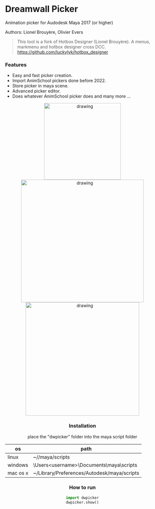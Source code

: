 
# Dreamwall Picker

Animation picker for Audodesk Maya 2017 (or higher)

Authors: Lionel Brouyère, Olivier Evers
> This tool is a fork of Hotbox Designer (Lionel Brouyère).
> A menus, markmenu and hotbox designer cross DCC.
> https://github.com/luckylyk/hotbox_designer

### Features
- Easy and fast picker creation.
- Import AnimSchool pickers done before 2022.
- Store picker in maya scene.
- Advanced picker editor.
- Does whatever AnimSchool picker does and many more ...
<center><img  src="https://raw.githubusercontent.com/DreamWall-Animation/dwpicker/main/screenshots/picker.gif"  alt="drawing"  align="center"  width="250"/> <img  src="https://s10.gifyu.com/images/createbuttons.gif"  alt="drawing"  align="center"  width="400"/>
<img  src="https://raw.githubusercontent.com/DreamWall-Animation/dwpicker/main/screenshots/editor.gif"  alt="drawing"  align="center"  width="370"/>


### Installation
place the "dwpicker" folder into the maya script folder

| os       | path                                                  |
| ------   | ------                                                |
| linux    | ~/<username>/maya/scripts                             |
| windows  | \Users\<username>\Documents\maya\scripts              |
| mac os x | ~<username>/Library/Preferences/Autodesk/maya/scripts |


### How to run

```python
import dwpicker
dwpicker.show()
```